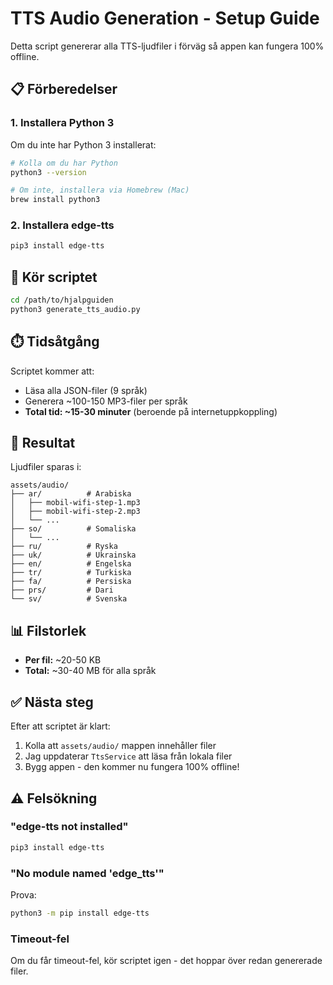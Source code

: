 # TTS Audio Generation - Setup Guide

Detta script genererar alla TTS-ljudfiler i förväg så appen kan fungera 100% offline.

## 📋 Förberedelser

### 1. Installera Python 3
Om du inte har Python 3 installerat:
```bash
# Kolla om du har Python
python3 --version

# Om inte, installera via Homebrew (Mac)
brew install python3
```

### 2. Installera edge-tts
```bash
pip3 install edge-tts
```

## 🚀 Kör scriptet

```bash
cd /path/to/hjalpguiden
python3 generate_tts_audio.py
```

## ⏱️ Tidsåtgång

Scriptet kommer att:
- Läsa alla JSON-filer (9 språk)
- Generera ~100-150 MP3-filer per språk
- **Total tid: ~15-30 minuter** (beroende på internetuppkoppling)

## 📁 Resultat

Ljudfiler sparas i:
```
assets/audio/
├── ar/          # Arabiska
│   ├── mobil-wifi-step-1.mp3
│   ├── mobil-wifi-step-2.mp3
│   └── ...
├── so/          # Somaliska
│   └── ...
├── ru/          # Ryska
├── uk/          # Ukrainska
├── en/          # Engelska
├── tr/          # Turkiska
├── fa/          # Persiska
├── prs/         # Dari
└── sv/          # Svenska
```

## 📊 Filstorlek

- **Per fil:** ~20-50 KB
- **Total:** ~30-40 MB för alla språk

## ✅ Nästa steg

Efter att scriptet är klart:
1. Kolla att `assets/audio/` mappen innehåller filer
2. Jag uppdaterar `TtsService` att läsa från lokala filer
3. Bygg appen - den kommer nu fungera 100% offline!

## ⚠️ Felsökning

### "edge-tts not installed"
```bash
pip3 install edge-tts
```

### "No module named 'edge_tts'"
Prova:
```bash
python3 -m pip install edge-tts
```

### Timeout-fel
Om du får timeout-fel, kör scriptet igen - det hoppar över redan genererade filer.
